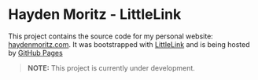# Hayden Moritz - LittleLink

This project contains the source code for my personal website: [haydenmoritz.com](https://haydenmoritz.com/). It was bootstrapped with [LittleLink](https://github.com/sethcottle/littlelink) and is being hosted by [GitHub Pages](https://pages.github.com/)

> **NOTE:** This project is currently under development.
